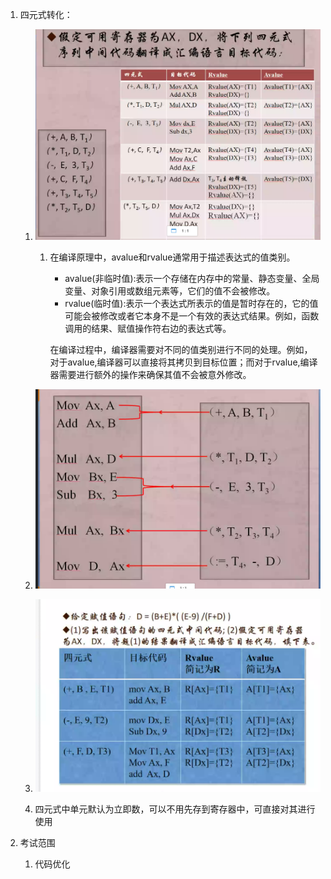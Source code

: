1. 四元式转化：

   1. ![image-20230522171629570](res/02.中间代码转汇编.assets/image-20230522171629570.png)

      1. 在编译原理中，avalue和rvalue通常用于描述表达式的值类别。

           * avalue(非临时值):表示一个存储在内存中的常量、静态变量、全局变量、对象引用或数组元素等，它们的值不会被修改。
           * rvalue(临时值):表示一个表达式所表示的值是暂时存在的，它的值可能会被修改或者它本身不是一个有效的表达式结果。例如，函数调用的结果、赋值操作符右边的表达式等。

         在编译过程中，编译器需要对不同的值类别进行不同的处理。例如，对于avalue,编译器可以直接将其拷贝到目标位置；而对于rvalue,编译器需要进行额外的操作来确保其值不会被意外修改。

   2. ![image-20230522171551191](res/02.中间代码转汇编.assets/image-20230522171551191.png)

   3. ![image-20230522175709670](res/02.中间代码转汇编.assets/image-20230522175709670.png)

   4. 四元式中单元默认为立即数，可以不用先存到寄存器中，可直接对其进行使用

2. 考试范围

   1. 代码优化
   
       
